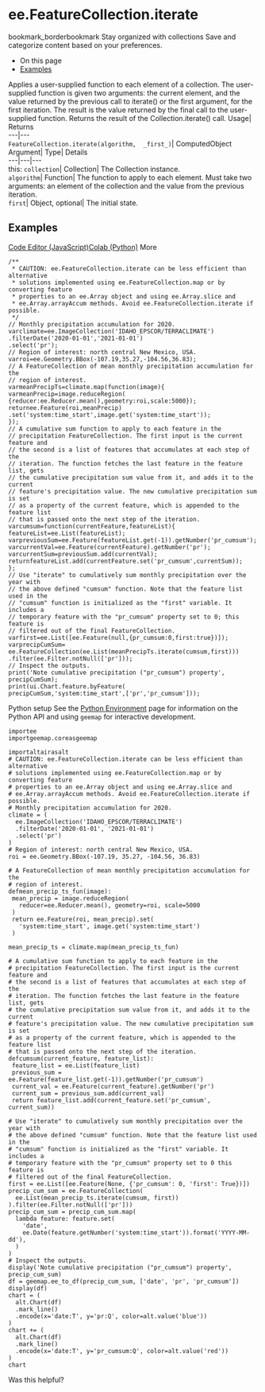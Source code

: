  
#  ee.FeatureCollection.iterate 
bookmark_borderbookmark Stay organized with collections  Save and categorize content based on your preferences.
  * On this page
  * [Examples](https://developers.google.com/earth-engine/apidocs/ee-featurecollection-iterate#examples)


Applies a user-supplied function to each element of a collection. The user-supplied function is given two arguments: the current element, and the value returned by the previous call to iterate() or the first argument, for the first iteration. The result is the value returned by the final call to the user-supplied function. 
Returns the result of the Collection.iterate() call.
Usage| Returns  
---|---  
`FeatureCollection.iterate(algorithm,  _first_)`| ComputedObject  
Argument| Type| Details  
---|---|---  
this: `collection`| Collection| The Collection instance.  
`algorithm`| Function| The function to apply to each element. Must take two arguments: an element of the collection and the value from the previous iteration.  
`first`| Object, optional| The initial state.  
## Examples
[Code Editor (JavaScript)](https://developers.google.com/earth-engine/apidocs/ee-featurecollection-iterate#code-editor-javascript-sample)[Colab (Python)](https://developers.google.com/earth-engine/apidocs/ee-featurecollection-iterate#colab-python-sample) More
```
/**
 * CAUTION: ee.FeatureCollection.iterate can be less efficient than alternative
 * solutions implemented using ee.FeatureCollection.map or by converting feature
 * properties to an ee.Array object and using ee.Array.slice and
 * ee.Array.arrayAccum methods. Avoid ee.FeatureCollection.iterate if possible.
 */
// Monthly precipitation accumulation for 2020.
varclimate=ee.ImageCollection('IDAHO_EPSCOR/TERRACLIMATE')
.filterDate('2020-01-01','2021-01-01')
.select('pr');
// Region of interest: north central New Mexico, USA.
varroi=ee.Geometry.BBox(-107.19,35.27,-104.56,36.83);
// A FeatureCollection of mean monthly precipitation accumulation for the
// region of interest.
varmeanPrecipTs=climate.map(function(image){
varmeanPrecip=image.reduceRegion(
{reducer:ee.Reducer.mean(),geometry:roi,scale:5000});
returnee.Feature(roi,meanPrecip)
.set('system:time_start',image.get('system:time_start'));
});
// A cumulative sum function to apply to each feature in the
// precipitation FeatureCollection. The first input is the current feature and
// the second is a list of features that accumulates at each step of the
// iteration. The function fetches the last feature in the feature list, gets
// the cumulative precipitation sum value from it, and adds it to the current
// feature's precipitation value. The new cumulative precipitation sum is set
// as a property of the current feature, which is appended to the feature list
// that is passed onto the next step of the iteration.
varcumsum=function(currentFeature,featureList){
featureList=ee.List(featureList);
varpreviousSum=ee.Feature(featureList.get(-1)).getNumber('pr_cumsum');
varcurrentVal=ee.Feature(currentFeature).getNumber('pr');
varcurrentSum=previousSum.add(currentVal);
returnfeatureList.add(currentFeature.set('pr_cumsum',currentSum));
};
// Use "iterate" to cumulatively sum monthly precipitation over the year with
// the above defined "cumsum" function. Note that the feature list used in the
// "cumsum" function is initialized as the "first" variable. It includes a
// temporary feature with the "pr_cumsum" property set to 0; this feature is
// filtered out of the final FeatureCollection.
varfirst=ee.List([ee.Feature(null,{pr_cumsum:0,first:true})]);
varprecipCumSum=
ee.FeatureCollection(ee.List(meanPrecipTs.iterate(cumsum,first)))
.filter(ee.Filter.notNull(['pr']));
// Inspect the outputs.
print('Note cumulative precipitation ("pr_cumsum") property',
precipCumSum);
print(ui.Chart.feature.byFeature(
precipCumSum,'system:time_start',['pr','pr_cumsum']));
```
Python setup
See the [ Python Environment](https://developers.google.com/earth-engine/guides/python_install) page for information on the Python API and using `geemap` for interactive development.
```
importee
importgeemap.coreasgeemap
```
```
importaltairasalt
# CAUTION: ee.FeatureCollection.iterate can be less efficient than alternative
# solutions implemented using ee.FeatureCollection.map or by converting feature
# properties to an ee.Array object and using ee.Array.slice and
# ee.Array.arrayAccum methods. Avoid ee.FeatureCollection.iterate if possible.
# Monthly precipitation accumulation for 2020.
climate = (
  ee.ImageCollection('IDAHO_EPSCOR/TERRACLIMATE')
  .filterDate('2020-01-01', '2021-01-01')
  .select('pr')
)
# Region of interest: north central New Mexico, USA.
roi = ee.Geometry.BBox(-107.19, 35.27, -104.56, 36.83)

# A FeatureCollection of mean monthly precipitation accumulation for the
# region of interest.
defmean_precip_ts_fun(image):
 mean_precip = image.reduceRegion(
   reducer=ee.Reducer.mean(), geometry=roi, scale=5000
 )
 return ee.Feature(roi, mean_precip).set(
   'system:time_start', image.get('system:time_start')
 )

mean_precip_ts = climate.map(mean_precip_ts_fun)

# A cumulative sum function to apply to each feature in the
# precipitation FeatureCollection. The first input is the current feature and
# the second is a list of features that accumulates at each step of the
# iteration. The function fetches the last feature in the feature list, gets
# the cumulative precipitation sum value from it, and adds it to the current
# feature's precipitation value. The new cumulative precipitation sum is set
# as a property of the current feature, which is appended to the feature list
# that is passed onto the next step of the iteration.
defcumsum(current_feature, feature_list):
 feature_list = ee.List(feature_list)
 previous_sum = ee.Feature(feature_list.get(-1)).getNumber('pr_cumsum')
 current_val = ee.Feature(current_feature).getNumber('pr')
 current_sum = previous_sum.add(current_val)
 return feature_list.add(current_feature.set('pr_cumsum', current_sum))

# Use "iterate" to cumulatively sum monthly precipitation over the year with
# the above defined "cumsum" function. Note that the feature list used in the
# "cumsum" function is initialized as the "first" variable. It includes a
# temporary feature with the "pr_cumsum" property set to 0 this feature is
# filtered out of the final FeatureCollection.
first = ee.List([ee.Feature(None, {'pr_cumsum': 0, 'first': True})])
precip_cum_sum = ee.FeatureCollection(
  ee.List(mean_precip_ts.iterate(cumsum, first))
).filter(ee.Filter.notNull(['pr']))
precip_cum_sum = precip_cum_sum.map(
  lambda feature: feature.set(
    'date',
    ee.Date(feature.getNumber('system:time_start')).format('YYYY-MM-dd'),
  )
)
# Inspect the outputs.
display('Note cumulative precipitation ("pr_cumsum") property', precip_cum_sum)
df = geemap.ee_to_df(precip_cum_sum, ['date', 'pr', 'pr_cumsum'])
display(df)
chart = (
  alt.Chart(df)
  .mark_line()
  .encode(x='date:T', y='pr:Q', color=alt.value('blue'))
)
chart += (
  alt.Chart(df)
  .mark_line()
  .encode(x='date:T', y='pr_cumsum:Q', color=alt.value('red'))
)
chart
```

Was this helpful?
